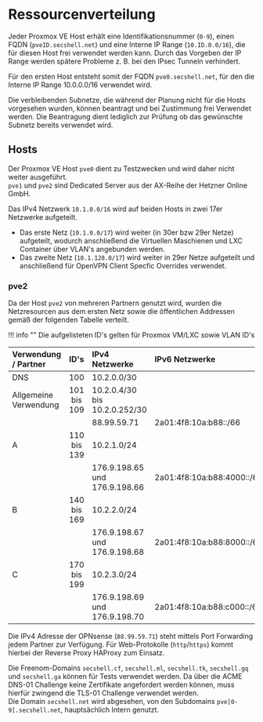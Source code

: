 # Ressourcenverteilung

Jeder Proxmox VE Host erhält eine Identifikationsnummer (`0-9`), einen FQDN (`pveID.secshell.net`) und eine Interne IP Range (`10.ID.0.0/16`), die für diesen Host frei verwendet werden kann.
Durch das Vorgeben der IP Range werden spätere Probleme z. B. bei den IPsec Tunneln verhindert.  

Für den ersten Host entsteht somit der FQDN `pve0.secshell.net`, für den die Interne IP Range 10.0.0.0/16 verwendet wird.

Die verbleibenden Subnetze, die während der Planung nicht für die Hosts vorgesehen wurden, können beantragt und bei Zustimmung frei Verwendet werden.
Die Beantragung dient lediglich zur Prüfung ob das gewünschte Subnetz bereits verwendet wird.

## Hosts
Der Proxmox VE Host `pve0` dient zu Testzwecken und wird daher nicht weiter ausgeführt.  
`pve1` und `pve2` sind Dedicated Server aus der AX-Reihe der Hetzner Online GmbH.  

Das IPv4 Netzwerk `10.1.0.0/16` wird auf beiden Hosts in zwei 17er Netzwerke aufgeteilt.  

- Das erste Netz (`10.1.0.0/17`) wird weiter (in 30er bzw 29er Netze) aufgeteilt, wodurch anschließend die Virtuellen Maschienen und LXC Container über VLAN's angebunden werden.
- Das zweite Netz (`10.1.128.0/17`) wird weiter in 29er Netze aufgeteilt und anschließend für OpenVPN Client Specfic Overrides verwendet.

### pve2
Da der Host `pve2` von mehreren Partnern genutzt wird, wurden die Netzresourcen aus dem ersten Netz sowie die öffentlichen Addressen gemäß der folgenden Tabelle verteilt.

!!! info ""
    Die aufgelisteten ID's gelten für Proxmox VM/LXC sowie VLAN ID's

| Verwendung / Partner   |     ID's    |         IPv4 Netzwerke        |     IPv6 Netzwerke         |
|:-----------------------|:-----------:|:------------------------------|:---------------------------|
| DNS                    | 100         | 10.2.0.0/30                   |                            |
| Allgemeine Verwendung  | 101 bis 109 | 10.2.0.4/30 bis 10.2.0.252/30 |                            |
|                        |             | 88.99.59.71                   | 2a01:4f8:10a:b88::/66      |
| A                      | 110 bis 139 | 10.2.1.0/24                   |                            |
|                        |             | 176.9.198.65 und 176.9.198.66 | 2a01:4f8:10a:b88:4000::/66 |
| B                      | 140 bis 169 | 10.2.2.0/24                   |                            |
|                        |             | 176.9.198.67 und 176.9.198.68 | 2a01:4f8:10a:b88:8000::/66 |
| C                      | 170 bis 199 | 10.2.3.0/24                   |                            |
|                        |             | 176.9.198.69 und 176.9.198.70 | 2a01:4f8:10a:b88:c000::/66 |

Die IPv4 Adresse der OPNsense (`88.99.59.71`) steht mittels Port Forwarding jedem Partner zur Verfügung.
Für Web-Protokolle (`http`/`https`) kommt hierbei der Reverse Proxy HAProxy zum Einsatz.

Die Freenom-Domains `secshell.cf`, `secshell.ml`, `secshell.tk`, `secshell.gq` und `secshell.ga` können für Tests verwendet werden. Da über die ACME DNS-01 Challenge keine Zertifikate angefordert werden können, muss hierfür zwingend die TLS-01 Challenge verwendet werden.  
Die Domain `secshell.net` wird abgesehen, von den Subdomains `pve[0-9].secshell.net`, hauptsächlich Intern genutzt.
